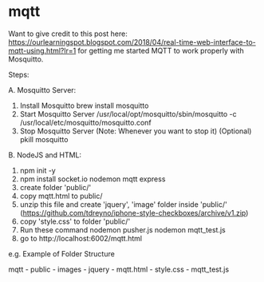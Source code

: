 # mqtt

Want to give credit to this post here: https://ourlearningspot.blogspot.com/2018/04/real-time-web-interface-to-mqtt-using.html?lr=1
for getting me started MQTT to work properly with Mosquitto.

Steps:

A. Mosquitto Server:

  1. Install Mosquitto
  brew install mosquitto
  2. Start Mosquitto Server
  /usr/local/opt/mosquitto/sbin/mosquitto -c /usr/local/etc/mosquitto/mosquitto.conf
  3. Stop Mosquitto Server (Note: Whenever you want to stop it) (Optional)
  pkill mosquitto

B. NodeJS and HTML:
  1. npm init -y
  2. npm install socket.io nodemon mqtt express
  3. create folder 'public/'
  4. copy mqtt.html to public/
  5. unzip this file and create 'jquery', 'image' folder inside 'public/' (https://github.com/tdreyno/iphone-style-checkboxes/archive/v1.zip)
  6. copy 'style.css' to folder 'public/'
  6. Run these command
    nodemon pusher.js
    nodemon mqtt_test.js
  7. go to http://localhost:6002/mqtt.html
  
  e.g. Example of Folder Structure
  
  mqtt
    - public
      - images
      - jquery
      - mqtt.html
      - style.css
    - mqtt_test.js
